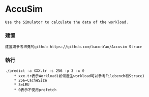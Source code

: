 # AccuSim
	Use the Simulator to calculate the data of the workload.


### 建置
	建置請參考培堯的github https://github.com/baconYao/Accusim-Strace


### 執行 
	./predict -a XXX.tr -s 256 -p 3 -x 0
		* xxx.tr表示Workload(如何產生workload可以參考Filebench和Strace)
		* 256=CacheSize
		* 3=LRU
		* 0表示不使用prefetch
		
		
